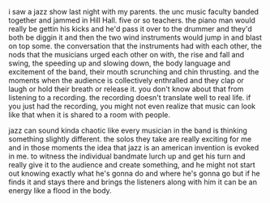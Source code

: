 i saw a jazz show last night with my parents.  the unc music faculty banded together and jammed in Hill Hall.  five or so teachers.  the piano man would really be gettin his kicks and he'd pass it over to the drummer and they'd both be diggin it and then the two wind instruments would jump in and blast on top some.  the conversation that the instruments had with each other, the nods that the musicians urged each other on with, the rise and fall and swing, the speeding up and slowing down, the body language and excitement of the band, their mouth scrunching and chin thrusting.  and the moments when the audience is collectively enthralled and they clap or laugh or hold their breath or release it. you don't know about that from listening to a recording. the recording doesn't translate well to real life.  if you just had the recording, you might not even realize that music can look like that when it is shared to a room with people.

jazz can sound kinda chaotic like every musician in the band is thinking something slightly different.  the solos they take are really exciting for me and in those moments the idea that jazz is an american invention is evoked in me.  to witness the individual bandmate lurch up and get his turn and really give it to the audience and create something, and he might not start out knowing exactly what he's gonna do and where he's gonna go but if he finds it and stays there and brings the listeners along with him it can be an energy like a flood in the body.
    